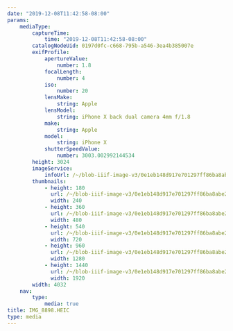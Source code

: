 ```yaml
---
date: "2019-12-08T11:42:58-08:00"
params:
    mediaType:
        captureTime:
            time: "2019-12-08T11:42:58-08:00"
        catalogNodeUid: 0197d0fc-c668-795b-a546-3ea4b385007e
        exifProfile:
            apertureValue:
                number: 1.8
            focalLength:
                number: 4
            iso:
                number: 20
            lensMake:
                string: Apple
            lensModel:
                string: iPhone X back dual camera 4mm f/1.8
            make:
                string: Apple
            model:
                string: iPhone X
            shutterSpeedValue:
                number: 3003.002992144534
        height: 3024
        imageService:
            infoUrl: /~/blob-iiif-image-v3/0e1eb148d917e701297ff86ba8abe2f2d9ae74d0d6df9b8681d1d90e45b53557/info.json
        thumbnails:
            - height: 180
              url: /~/blob-iiif-image-v3/0e1eb148d917e701297ff86ba8abe2f2d9ae74d0d6df9b8681d1d90e45b53557/full/240%2C180/0/default.jpg
              width: 240
            - height: 360
              url: /~/blob-iiif-image-v3/0e1eb148d917e701297ff86ba8abe2f2d9ae74d0d6df9b8681d1d90e45b53557/full/480%2C360/0/default.jpg
              width: 480
            - height: 540
              url: /~/blob-iiif-image-v3/0e1eb148d917e701297ff86ba8abe2f2d9ae74d0d6df9b8681d1d90e45b53557/full/720%2C540/0/default.jpg
              width: 720
            - height: 960
              url: /~/blob-iiif-image-v3/0e1eb148d917e701297ff86ba8abe2f2d9ae74d0d6df9b8681d1d90e45b53557/full/1280%2C960/0/default.jpg
              width: 1280
            - height: 1440
              url: /~/blob-iiif-image-v3/0e1eb148d917e701297ff86ba8abe2f2d9ae74d0d6df9b8681d1d90e45b53557/full/1920%2C1440/0/default.jpg
              width: 1920
        width: 4032
    nav:
        type:
            media: true
title: IMG_8898.HEIC
type: media
---
```

